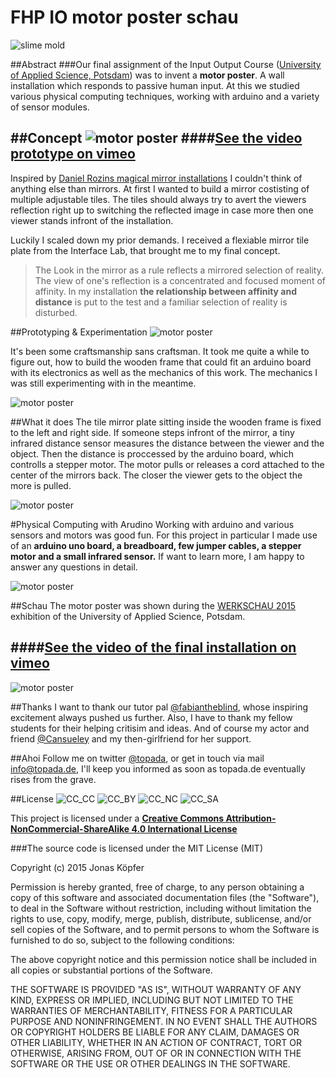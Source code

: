 FHP IO motor poster schau
======

![slime mold](http://topada.hercules.uberspace.de/d_fhp/io/doc/03_motor_poster/io3_0.png)

##Abstract
###Our final assignment of the Input Output Course ([University of Applied Science, Potsdam](http://www.fh-potsdam.de/)) was to invent a **motor poster**. A wall installation which responds to passive human input. At this we studied various physical computing techniques, working with arduino and a variety of sensor modules.

##Concept
![motor poster](http://topada.hercules.uberspace.de/d_fhp/io/doc/03_motor_poster/io3_6.png)
####[See the video prototype on vimeo](https://vimeo.com/130937774)
----

Inspired by [Daniel Rozins magical mirror installations](http://www.smoothware.com/danny/) I couldn't think of anything else than mirrors. At first I wanted to build a mirror costisting of multiple adjustable tiles. The tiles should always try to avert the viewers reflection right up to switching the reflected image in case more then one viewer stands infront of the installation.

Luckily I scaled down my prior demands. I received a flexiable mirror tile plate from the Interface Lab, that brought me to my final concept.

>The Look in the mirror as a rule reflects a mirrored selection of reality. The view of one's reflection is a concentrated and focused moment of affinity. In my installation **the relationship between affinity and distance** is put to the test and a familiar selection of reality is disturbed.


##Prototyping & Experimentation
![motor poster](http://topada.hercules.uberspace.de/d_fhp/io/doc/03_motor_poster/io3_4.png)

It's been some craftsmanship sans craftsman. It took me quite a while to figure out, how to build the wooden frame that could fit an arduino board with its electronics as well as the mechanics of this work. The mechanics I was still experimenting with in the meantime.

![motor poster](http://topada.hercules.uberspace.de/d_fhp/io/doc/03_motor_poster/io3_2.png)

##What it does
The tile mirror plate sitting inside the wooden frame is fixed to the left and right side. If someone steps infront of the mirror, a tiny infrared distance sensor  measures the distance between the viewer and the object. Then the distance is proccessed by the arduino board, which controlls a stepper motor. The motor pulls or releases a cord attached to the center of the mirrors back. The closer the viewer gets to the object the more is pulled.

![motor poster](http://topada.hercules.uberspace.de/d_fhp/io/doc/03_motor_poster/io3_3.png)

#Physical Computing with Arudino
Working with arduino and various sensors and motors was good fun. For this project in particular I made use of an **arduino uno board, a breadboard, few jumper cables, a stepper motor and a small infrared sensor.** If want to learn more, I am happy to answer any questions in detail.

![motor poster](http://topada.hercules.uberspace.de/d_fhp/io/doc/03_motor_poster/io3_1.png)

##Schau
The motor poster was shown during the [WERKSCHAU 2015](http://fhp-werkschau.de/) exhibition of the University of Applied Science, Potsdam. 

####[See the video of the final installation on vimeo](https://vimeo.com/140973301)
----

![motor poster](http://topada.hercules.uberspace.de/d_fhp/io/doc/03_motor_poster/io3_5.png)

##Thanks
I want to thank our tutor pal [@fabiantheblind](https://github.com/fabiantheblind), whose inspiring excitement always pushed us further. Also, I have to thank my fellow students for their helping critisim and ideas. And of course my actor and friend [@Cansueley](http://twitter.com/cansueley) and my then-girlfriend for her support.

##Ahoi
Follow me on twitter [@topada](http://twitter.com/topada), or get in touch via mail [info@topada.de](mailto:info@topada.de), I'll keep you informed as soon as topada.de eventually rises from the grave.

##License
![CC_CC](http://creativecommons.org/wp-content/themes/creativecommons.org/images/chooser_cc.png)
![CC_BY](http://creativecommons.org/wp-content/themes/creativecommons.org/images/chooser_by.png)
![CC_NC](http://creativecommons.org/wp-content/themes/creativecommons.org/images/chooser_nc.png)
![CC_SA](http://creativecommons.org/wp-content/themes/creativecommons.org/images/chooser_sa.png)

This project is licensed under a [**Creative Commons Attribution-NonCommercial-ShareAlike 4.0 International License**](http://creativecommons.org/licenses/by-nc-sa/4.0/)

###The source code is licensed under the MIT License (MIT)

Copyright (c) 2015 Jonas Köpfer

Permission is hereby granted, free of charge, to any person obtaining a copy of this software and associated documentation files (the "Software"), to deal in the Software without restriction, including without limitation the rights to use, copy, modify, merge, publish, distribute, sublicense, and/or sell copies of the Software, and to permit persons to whom the Software is furnished to do so, subject to the following conditions:

The above copyright notice and this permission notice shall be included in all copies or substantial portions of the Software.

THE SOFTWARE IS PROVIDED "AS IS", WITHOUT WARRANTY OF ANY KIND, EXPRESS OR IMPLIED, INCLUDING BUT NOT LIMITED TO THE WARRANTIES OF MERCHANTABILITY, FITNESS FOR A PARTICULAR PURPOSE AND NONINFRINGEMENT. IN NO EVENT SHALL THE AUTHORS OR COPYRIGHT HOLDERS BE LIABLE FOR ANY CLAIM, DAMAGES OR OTHER LIABILITY, WHETHER IN AN ACTION OF CONTRACT, TORT OR OTHERWISE, ARISING FROM, OUT OF OR IN CONNECTION WITH THE SOFTWARE OR THE USE OR OTHER DEALINGS IN THE SOFTWARE.

